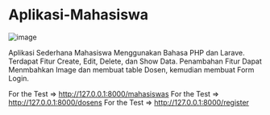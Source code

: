 <h1>Aplikasi-Mahasiswa</h1>

![image](https://github.com/Adikaraalff/Aplikasi-Mahasiswa/assets/73709213/e4f3dddd-dbf0-4514-bb01-b5733c077539)

Aplikasi Sederhana Mahasiswa Menggunakan Bahasa PHP dan Larave. Terdapat Fitur Create, Edit, Delete, dan Show Data.
Penambahan Fitur Dapat Menmbahkan Image dan membuat table Dosen, kemudian membuat Form Login.

For the Test => http://127.0.0.1:8000/mahasiswas
For the Test => http://127.0.0.1:8000/dosens
For the Test => http://127.0.0.1:8000/register
